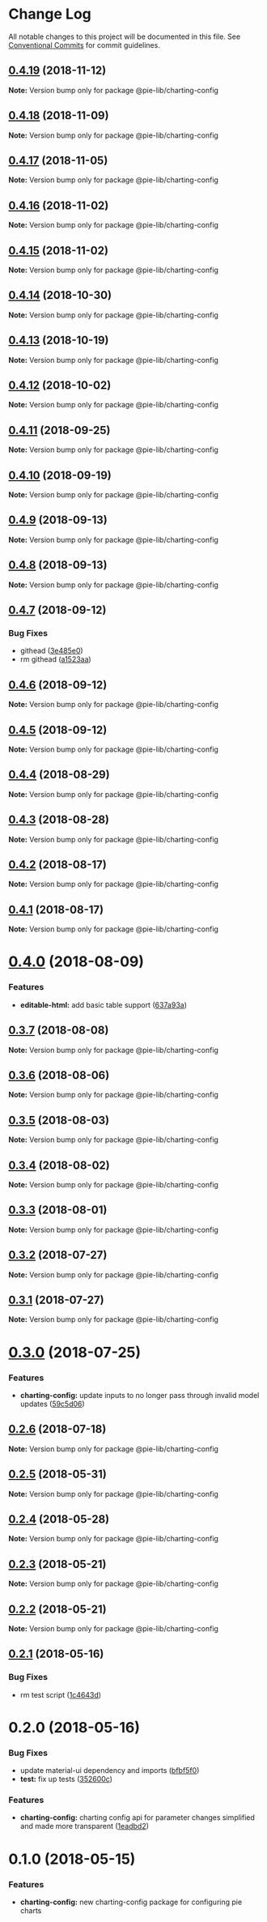# Change Log

All notable changes to this project will be documented in this file.
See [Conventional Commits](https://conventionalcommits.org) for commit guidelines.

<a name="0.4.19"></a>
## [0.4.19](https://github.com/pie-framework/pie-lib/compare/@pie-lib/charting-config@0.4.18...@pie-lib/charting-config@0.4.19) (2018-11-12)

**Note:** Version bump only for package @pie-lib/charting-config





<a name="0.4.18"></a>
## [0.4.18](https://github.com/pie-framework/pie-lib/compare/@pie-lib/charting-config@0.4.17...@pie-lib/charting-config@0.4.18) (2018-11-09)

**Note:** Version bump only for package @pie-lib/charting-config





<a name="0.4.17"></a>
## [0.4.17](https://github.com/pie-framework/pie-lib/compare/@pie-lib/charting-config@0.4.16...@pie-lib/charting-config@0.4.17) (2018-11-05)

**Note:** Version bump only for package @pie-lib/charting-config





<a name="0.4.16"></a>
## [0.4.16](https://github.com/pie-framework/pie-lib/compare/@pie-lib/charting-config@0.4.15...@pie-lib/charting-config@0.4.16) (2018-11-02)

**Note:** Version bump only for package @pie-lib/charting-config





<a name="0.4.15"></a>
## [0.4.15](https://github.com/pie-framework/pie-lib/compare/@pie-lib/charting-config@0.4.14...@pie-lib/charting-config@0.4.15) (2018-11-02)

**Note:** Version bump only for package @pie-lib/charting-config





<a name="0.4.14"></a>
## [0.4.14](https://github.com/pie-framework/pie-lib/compare/@pie-lib/charting-config@0.4.13...@pie-lib/charting-config@0.4.14) (2018-10-30)

**Note:** Version bump only for package @pie-lib/charting-config





<a name="0.4.13"></a>
## [0.4.13](https://github.com/pie-framework/pie-lib/compare/@pie-lib/charting-config@0.4.12...@pie-lib/charting-config@0.4.13) (2018-10-19)

**Note:** Version bump only for package @pie-lib/charting-config





<a name="0.4.12"></a>
## [0.4.12](https://github.com/pie-framework/pie-lib/compare/@pie-lib/charting-config@0.4.11...@pie-lib/charting-config@0.4.12) (2018-10-02)

**Note:** Version bump only for package @pie-lib/charting-config





<a name="0.4.11"></a>
## [0.4.11](https://github.com/pie-framework/pie-lib/compare/@pie-lib/charting-config@0.4.10...@pie-lib/charting-config@0.4.11) (2018-09-25)

**Note:** Version bump only for package @pie-lib/charting-config





<a name="0.4.10"></a>
## [0.4.10](https://github.com/pie-framework/pie-lib/compare/@pie-lib/charting-config@0.4.9...@pie-lib/charting-config@0.4.10) (2018-09-19)




**Note:** Version bump only for package @pie-lib/charting-config

<a name="0.4.9"></a>
## [0.4.9](https://github.com/pie-framework/pie-lib/compare/@pie-lib/charting-config@0.4.8...@pie-lib/charting-config@0.4.9) (2018-09-13)




**Note:** Version bump only for package @pie-lib/charting-config

<a name="0.4.8"></a>
## [0.4.8](https://github.com/pie-framework/pie-lib/compare/@pie-lib/charting-config@0.4.7...@pie-lib/charting-config@0.4.8) (2018-09-13)




**Note:** Version bump only for package @pie-lib/charting-config

<a name="0.4.7"></a>
## [0.4.7](https://github.com/pie-framework/pie-lib/compare/@pie-lib/charting-config@0.4.6...@pie-lib/charting-config@0.4.7) (2018-09-12)


### Bug Fixes

* githead ([3e485e0](https://github.com/pie-framework/pie-lib/commit/3e485e0))
* rm githead ([a1523aa](https://github.com/pie-framework/pie-lib/commit/a1523aa))




<a name="0.4.6"></a>
## [0.4.6](https://github.com/pie-framework/pie-lib/compare/@pie-lib/charting-config@0.4.4...@pie-lib/charting-config@0.4.6) (2018-09-12)

**Note:** Version bump only for package @pie-lib/charting-config





<a name="0.4.5"></a>
## [0.4.5](https://github.com/pie-framework/pie-lib/compare/@pie-lib/charting-config@0.4.4...@pie-lib/charting-config@0.4.5) (2018-09-12)

**Note:** Version bump only for package @pie-lib/charting-config





<a name="0.4.4"></a>
## [0.4.4](https://github.com/pie-framework/pie-lib/compare/@pie-lib/charting-config@0.4.3...@pie-lib/charting-config@0.4.4) (2018-08-29)




**Note:** Version bump only for package @pie-lib/charting-config

<a name="0.4.3"></a>
## [0.4.3](https://github.com/pie-framework/pie-lib/compare/@pie-lib/charting-config@0.4.2...@pie-lib/charting-config@0.4.3) (2018-08-28)




**Note:** Version bump only for package @pie-lib/charting-config

<a name="0.4.2"></a>
## [0.4.2](https://github.com/pie-framework/pie-lib/compare/@pie-lib/charting-config@0.4.1...@pie-lib/charting-config@0.4.2) (2018-08-17)




**Note:** Version bump only for package @pie-lib/charting-config

<a name="0.4.1"></a>
## [0.4.1](https://github.com/pie-framework/pie-lib/compare/@pie-lib/charting-config@0.4.0...@pie-lib/charting-config@0.4.1) (2018-08-17)




**Note:** Version bump only for package @pie-lib/charting-config

<a name="0.4.0"></a>
# [0.4.0](https://github.com/pie-framework/pie-lib/compare/@pie-lib/charting-config@0.3.7...@pie-lib/charting-config@0.4.0) (2018-08-09)


### Features

* **editable-html:** add basic table support ([637a93a](https://github.com/pie-framework/pie-lib/commit/637a93a))




<a name="0.3.7"></a>

## [0.3.7](https://github.com/pie-framework/pie-lib/compare/@pie-lib/charting-config@0.3.6...@pie-lib/charting-config@0.3.7) (2018-08-08)

**Note:** Version bump only for package @pie-lib/charting-config

<a name="0.3.6"></a>

## [0.3.6](https://github.com/pie-framework/pie-lib/compare/@pie-lib/charting-config@0.3.5...@pie-lib/charting-config@0.3.6) (2018-08-06)

**Note:** Version bump only for package @pie-lib/charting-config

<a name="0.3.5"></a>

## [0.3.5](https://github.com/pie-framework/pie-lib/compare/@pie-lib/charting-config@0.3.4...@pie-lib/charting-config@0.3.5) (2018-08-03)

**Note:** Version bump only for package @pie-lib/charting-config

<a name="0.3.4"></a>

## [0.3.4](https://github.com/pie-framework/pie-lib/compare/@pie-lib/charting-config@0.3.3...@pie-lib/charting-config@0.3.4) (2018-08-02)

**Note:** Version bump only for package @pie-lib/charting-config

<a name="0.3.3"></a>

## [0.3.3](https://github.com/pie-framework/pie-lib/compare/@pie-lib/charting-config@0.3.2...@pie-lib/charting-config@0.3.3) (2018-08-01)

**Note:** Version bump only for package @pie-lib/charting-config

<a name="0.3.2"></a>

## [0.3.2](https://github.com/pie-framework/pie-lib/compare/@pie-lib/charting-config@0.3.1...@pie-lib/charting-config@0.3.2) (2018-07-27)

**Note:** Version bump only for package @pie-lib/charting-config

<a name="0.3.1"></a>

## [0.3.1](https://github.com/pie-framework/pie-lib/compare/@pie-lib/charting-config@0.3.0...@pie-lib/charting-config@0.3.1) (2018-07-27)

**Note:** Version bump only for package @pie-lib/charting-config

<a name="0.3.0"></a>

# [0.3.0](https://github.com/pie-framework/pie-lib/compare/@pie-lib/charting-config@0.2.6...@pie-lib/charting-config@0.3.0) (2018-07-25)

### Features

* **charting-config:** update inputs to no longer pass through invalid model updates ([59c5d06](https://github.com/pie-framework/pie-lib/commit/59c5d06))

<a name="0.2.6"></a>

## [0.2.6](https://github.com/pie-framework/pie-lib/compare/@pie-lib/charting-config@0.2.5...@pie-lib/charting-config@0.2.6) (2018-07-18)

**Note:** Version bump only for package @pie-lib/charting-config

<a name="0.2.5"></a>

## [0.2.5](https://github.com/pie-framework/pie-lib/compare/@pie-lib/charting-config@0.2.4...@pie-lib/charting-config@0.2.5) (2018-05-31)

**Note:** Version bump only for package @pie-lib/charting-config

<a name="0.2.4"></a>

## [0.2.4](https://github.com/pie-framework/pie-lib/compare/@pie-lib/charting-config@0.2.3...@pie-lib/charting-config@0.2.4) (2018-05-28)

**Note:** Version bump only for package @pie-lib/charting-config

<a name="0.2.3"></a>

## [0.2.3](https://github.com/pie-framework/pie-lib/compare/@pie-lib/charting-config@0.2.2...@pie-lib/charting-config@0.2.3) (2018-05-21)

**Note:** Version bump only for package @pie-lib/charting-config

<a name="0.2.2"></a>

## [0.2.2](https://github.com/pie-framework/pie-lib/compare/@pie-lib/charting-config@0.2.1...@pie-lib/charting-config@0.2.2) (2018-05-21)

**Note:** Version bump only for package @pie-lib/charting-config

<a name="0.2.1"></a>

## [0.2.1](https://github.com/pie-framework/pie-lib/compare/@pie-lib/charting-config@0.2.0...@pie-lib/charting-config@0.2.1) (2018-05-16)

### Bug Fixes

* rm test script ([1c4643d](https://github.com/pie-framework/pie-lib/commit/1c4643d))

<a name="0.2.0"></a>

# 0.2.0 (2018-05-16)

### Bug Fixes

* update material-ui dependency and imports ([bfbf5f0](https://github.com/pie-framework/pie-lib/commit/bfbf5f0))
* **test:** fix up tests ([352600c](https://github.com/pie-framework/pie-lib/commit/352600c))

### Features

* **charting-config:** charting config api for parameter changes simplified and made more transparent ([1eadbd2](https://github.com/pie-framework/pie-lib/commit/1eadbd2))

<a name="0.1.0"></a>

# 0.1.0 (2018-05-15)

### Features

* **charting-config:** new charting-config package for configuring pie charts
